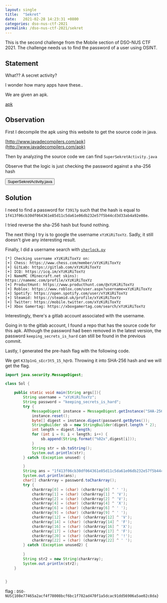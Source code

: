 ```yaml
---
layout: single
title:  "Sekret"
date:   2021-02-28 14:23:31 +0800
categories: dso-nus-ctf-2021
permalink: /dso-nus-ctf-2021/sekret
---
```


This is the second challenge from the Mobile section of DSO-NUS CTF 2021. The challenge needs us to find the password of a user using OSINT. 

## Statement

What?? A secret activity?

I wonder how many apps have these..

We are given an apk.

[apk](/assets/misc/sekret.apk)


## Observation

First I decompile the apk using this website to get the source code in java.

[http://www.javadecompilers.com/apk](http://www.javadecompilers.com/apk)

Then by analyzing the source code we can find `SuperSekretActivity.java`

Observe that the logic is just checking the password against a sha-256 hash

<button class="collapsible btn" id="code">SuperSekretActivity.java</button>

<div class="content" id="codedata" style="display:none" markdown="1">

```java
package com.dso.flashylighty;

import android.os.Bundle;
import android.util.Log;
import android.view.View;
import android.widget.Button;
import android.widget.EditText;
import android.widget.Toast;
import androidx.appcompat.app.AlertController;
import java.security.MessageDigest;
import java.util.Objects;
import p000a.p002b.p003c.C0011d;
import p000a.p002b.p003c.C0013e;

public class SuperSekretActivity extends C0013e {

    /* renamed from: o */
    public EditText f3916o;

    /* renamed from: p */
    public EditText f3917p;

    /* renamed from: q */
    public Button f3918q;

    /* renamed from: com.dso.flashylighty.SuperSekretActivity$a */
    public class C1061a implements View.OnClickListener {
        public C1061a() {
        }

        public void onClick(View view) {
            String str;
            if (Objects.equals(SuperSekretActivity.this.f3916o.getText().toString(), "xYzKiRiToxYz")) {
                String obj = SuperSekretActivity.this.f3917p.getText().toString();
                try {
                    MessageDigest instance = MessageDigest.getInstance("SHA-256");
                    instance.reset();
                    byte[] digest = instance.digest(obj.getBytes());
                    StringBuilder sb = new StringBuilder(digest.length * 2);
                    int length = digest.length;
                    for (int i = 0; i < length; i++) {
                        sb.append(String.format("%02x", new Object[]{Integer.valueOf(digest[i] & 255)}));
                    }
                    str = sb.toString();
                } catch (Exception unused) {
                    str = null;
                }
                if (Objects.equals(str, "1f413f06cb30df064361e85d11c5da61e06db232e57f5b44cd3d33ab4a92e08e")) {
                    SuperSekretActivity superSekretActivity = SuperSekretActivity.this;
                    String obj2 = superSekretActivity.f3917p.getText().toString();
                    Objects.requireNonNull(superSekretActivity);
                    char[] charArray = obj2.toCharArray();
                    try {
                        charArray[0] = (char) (charArray[0] ^ ' ');
                        charArray[1] = (char) (charArray[1] ^ 'V');
                        charArray[2] = (char) (charArray[2] ^ 'V');
                        charArray[4] = (char) (charArray[4] ^ 'X');
                        charArray[6] = (char) (charArray[6] ^ ' ');
                        charArray[9] = (char) (charArray[9] ^ ' ');
                        charArray[12] = (char) (charArray[12] ^ 'V');
                        charArray[14] = (char) (charArray[14] ^ 'F');
                        charArray[16] = (char) (charArray[16] ^ 'X');
                        charArray[17] = (char) (charArray[17] ^ 'F');
                        charArray[20] = (char) (charArray[20] ^ '!');
                        charArray[22] = (char) (charArray[22] ^ ' ');
                    } catch (Exception unused2) {
                        Log.w("generateFlag", "Oh no.");
                    }
                    String str2 = new String(charArray);
                    Objects.requireNonNull(superSekretActivity);
                    C0011d.C0012a aVar = new C0011d.C0012a(superSekretActivity);
                    AlertController.C0708b bVar = aVar.f35a;
                    bVar.f2358d = "Congrats!";
                    bVar.f2360f = str2;
                    aVar.mo15a().show();
                    return;
                }
            }
            Toast.makeText(SuperSekretActivity.this, "Authentication Failed Successfully ;)", 0).show();
        }
    }

    public void onCreate(Bundle bundle) {
        super.onCreate(bundle);
        setContentView((int) R.layout.activity_super_sekret);
        this.f3916o = (EditText) findViewById(R.id.username);
        this.f3917p = (EditText) findViewById(R.id.password);
        Button button = (Button) findViewById(R.id.btnLogin);
        this.f3918q = button;
        button.setOnClickListener(new C1061a());
    }
}
```
</div>

## Solution

I need to find a password for `f3917p` such that the hash is equal to `1f413f06cb30df064361e85d11c5da61e06db232e57f5b44cd3d33ab4a92e08e`.

I tried reverse the sha-256 hash but found nothing.

The next thing I try is to google the username `xYzKiRiToxYz`. Sadly, it still doesn't give any interesting result.

Finally, I did a username search with [`sherlock.py`](https://github.com/sherlock-project/sherlock)

```
[*] Checking username xYzKiRiToxYz on:
[+] Chess: https://www.chess.com/member/xYzKiRiToxYz
[+] GitLab: https://gitlab.com/xYzKiRiToxYz
[+] ICQ: https://icq.im/xYzKiRiToxYz
[+] NameMC (Minecraft.net skins): https://namemc.com/profile/xYzKiRiToxYz
[+] ProductHunt: https://www.producthunt.com/@xYzKiRiToxYz
[+] Roblox: https://www.roblox.com/user.aspx?username=xYzKiRiToxYz
[+] Spotify: https://open.spotify.com/user/xYzKiRiToxYz
[+] Steamid: https://steamid.uk/profile/xYzKiRiToxYz
[+] Twitter: https://mobile.twitter.com/xYzKiRiToxYz
[+] Xbox Gamertag: https://xboxgamertag.com/search/xYzKiRiToxYz
```

Interestingly, there's a gitlab account associated with the username.

Going in to the gitlab account, I found a repo that has the source code for this apk. Although the password had been removed in the latest version, the password `keeping_secrets_is_hard` can still be found in the previous commit.

Lastly, I generated the pre-hash flag with the following code.

We get `K33p1nG_sEcr3t5_15_h@rD`. Throwing it into SHA-256 hash and we will get the flag.

```java
import java.security.MessageDigest;

class Sol {

    public static void main(String args[]){
        String username = "xYzKiRiToxYz";
        String password = "keeping_secrets_is_hard";
        try {
            MessageDigest instance = MessageDigest.getInstance("SHA-256");
            instance.reset();
            byte[] digest = instance.digest(password.getBytes());
            StringBuilder sb = new StringBuilder(digest.length * 2);
            int length = digest.length;
            for (int i = 0; i < length; i++) {
                sb.append(String.format("%02x",digest[i]));
            }
            String str = sb.toString();
            System.out.println(str);
        } catch (Exception unused) {

        }
        String ans = "1f413f06cb30df064361e85d11c5da61e06db232e57f5b44cd3d33ab4a92e08e";
        System.out.println(ans);
        char[] charArray = password.toCharArray();
        try {
            charArray[0] = (char) (charArray[0] ^ ' ');
            charArray[1] = (char) (charArray[1] ^ 'V');
            charArray[2] = (char) (charArray[2] ^ 'V');
            charArray[4] = (char) (charArray[4] ^ 'X');
            charArray[6] = (char) (charArray[6] ^ ' ');
            charArray[9] = (char) (charArray[9] ^ ' ');
            charArray[12] = (char) (charArray[12] ^ 'V');
            charArray[14] = (char) (charArray[14] ^ 'F');
            charArray[16] = (char) (charArray[16] ^ 'X');
            charArray[17] = (char) (charArray[17] ^ 'F');
            charArray[20] = (char) (charArray[20] ^ '!');
            charArray[22] = (char) (charArray[22] ^ ' ');
        } catch (Exception unused2) {
            
        }
        String str2 = new String(charArray);
        System.out.println(str2);
    }
    

}
```

flag : `DSO-NUS{108e77465a2acf4f78008bcf6bc1f782ad470f1a5dcac91dd56906a5ae02c8da}`
